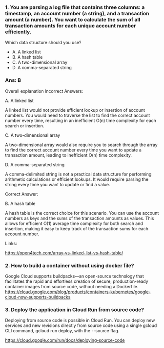 ### 1. You are parsing a log file that contains three columns: a timestamp, an account number (a string), and a transaction amount (a number). You want to calculate the sum of all transaction amounts for each unique account number efficiently.
Which data structure should you use?

- A. A linked list
- B. A hash table
- C. A two-dimensional array
- D. A comma-separated string

### Ans: B

Overall explanation
Incorrect Answers:

A. A linked list

A linked list would not provide efficient lookup or insertion of account numbers. You would need to traverse the list to find the correct account number every time, resulting in an inefficient O(n) time complexity for each search or insertion.

C. A two-dimensional array

A two-dimensional array would also require you to search through the array to find the correct account number every time you want to update a transaction amount, leading to inefficient O(n) time complexity.

D. A comma-separated string

A comma-delimited string is not a practical data structure for performing arithmetic calculations or efficient lookups. It would require parsing the string every time you want to update or find a value.



Correct Answer:

B. A hash table

A hash table is the correct choice for this scenario. You can use the account numbers as keys and the sums of the transaction amounts as values. This allows for efficient O(1) average time complexity for both search and insertion, making it easy to keep track of the transaction sums for each account number.

Links:

https://open4tech.com/array-vs-linked-list-vs-hash-table/


### 2. How to build a container without using docker file?

Google Cloud supports buildpacks—an open-source technology that facilitates the rapid and effortless creation of secure, production-ready container images from source code, without needing a Dockerfile. https://cloud.google.com/blog/products/containers-kubernetes/google-cloud-now-supports-buildpacks

### 3. Deploy the application in Cloud Run from source code?

Deploying from source code is possible in Cloud Run. You can deploy new services and new revisions directly from source code using a single gcloud CLI command, gcloud run deploy, with the --source flag.

https://cloud.google.com/run/docs/deploying-source-code


